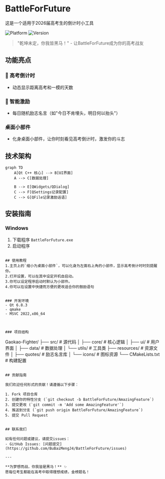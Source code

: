# BattleForFuture
这是一个适用于2026届高考生的倒计时小工具

![Platform](https://img.shields.io/badge/Platform-Windows-lightgrey)
![Version](https://img.shields.io/badge/Version-1.0.0-brightgreen)


> "乾坤未定，你我皆黑马！" - 让BattleForFuture成为你的高考战友

## 功能亮点

### 🚀 高考倒计时
- 动态显示距离高考和一模的天数

### 💪 智能激励
- 每日随机励志名言（如"今日不肯埋头，明日何以抬头"）

### 桌面小部件
- 化身桌面小部件，让你时刻看见高考倒计时，激发你的斗志

## 技术架构

```mermaid
graph TD
    A[Qt C++ 核心] --> B[UI界面]
    A --> C[数据处理]
    
    B --> E[QWidgets/QDialog]
    C --> F[QSettings记录配置]
    C --> G[QFile记录激励话语]
```

## 安装指南

### Windows
1. 下载程序 `BattleForFuture.exe`
2. 启动程序

```

## 使用教程
1.主页上的`缩小为桌面小部件`，可以化身为左面右上角的小部件，显示高考倒计时时刻提醒你。
2.打开设置，可以在其中设定开机自启动。
3.你可以设定程序启动时默认为小部件。
4.你可以在设置中快捷而方便的更改适合你的鼓励语句


### 开发环境
- Qt 6.8.3
- qmake
- MSVC 2022,x86_64



### 项目结构
```
Gaokao-Fighter/
├── src/                # 源代码
│   ├── core/           # 核心逻辑
│   ├── ui/             # 用户界面
│   ├── data/           # 数据处理
│   └── utils/          # 工具类
├── resources/          # 资源文件
│   ├── quotes/         # 励志名言库
│   └── icons/          # 图标资源
└── CMakeLists.txt      # 构建配置
```

## 贡献指南

我们欢迎任何形式的贡献！请遵循以下步骤：

1. Fork 项目仓库
2. 创建你的特性分支 (`git checkout -b BattleForFuture/AmazingFeature`)
3. 提交更改 (`git commit -m 'Add some AmazingFeature'`)
4. 推送到分支 (`git push origin BattleForFuture/AmazingFeature`)
5. 提交 Pull Request


## 联系我们

如有任何问题或建议，请提交issues：
- GitHub Issues: [问题提交](https://github.com/BuBaiMengJ4/BattleForFuture/issues)

---

**为梦想而战，你我皆是黑马！** ✨  
愿每位考生都能在高考中取得理想成绩，金榜题名！
